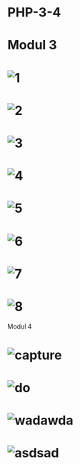 # PHP-3-4

# Modul 3

# ![1](https://user-images.githubusercontent.com/41879991/53216656-e6ab9480-3687-11e9-9da8-0bca063bce48.PNG)
# ![2](https://user-images.githubusercontent.com/41879991/53216657-e6ab9480-3687-11e9-9bfc-9297eb5e9bde.PNG)
# ![3](https://user-images.githubusercontent.com/41879991/53216658-e6ab9480-3687-11e9-85b5-c7413007a557.PNG)
# ![4](https://user-images.githubusercontent.com/41879991/53216659-e7442b00-3687-11e9-8cb4-e52c68397818.PNG)
# ![5](https://user-images.githubusercontent.com/41879991/53216660-e7442b00-3687-11e9-9ae6-db35f29c356c.PNG)
# ![6](https://user-images.githubusercontent.com/41879991/53216662-e8755800-3687-11e9-998d-c37ec18b34ca.PNG)
# ![7](https://user-images.githubusercontent.com/41879991/53216654-e612fe00-3687-11e9-862f-1f3a8f0ff2ba.PNG)
# ![8](https://user-images.githubusercontent.com/41879991/53216655-e612fe00-3687-11e9-9414-6620c0e9f98b.PNG)

Modul 4

# ![capture](https://user-images.githubusercontent.com/41879991/53216850-7fdaab00-3688-11e9-92e0-5ac33b719fe4.PNG)
# ![do](https://user-images.githubusercontent.com/41879991/53216851-7fdaab00-3688-11e9-929b-3114d9c9c8ad.PNG)
# ![wadawda](https://user-images.githubusercontent.com/41879991/53216852-7fdaab00-3688-11e9-95a4-272bd1bbdfe5.PNG)
# ![asdsad](https://user-images.githubusercontent.com/41879991/53216853-80734180-3688-11e9-8b20-ffc4750ba7c9.PNG)
